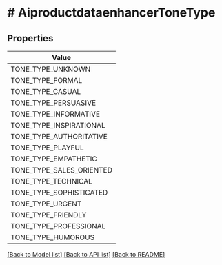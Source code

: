 # # AiproductdataenhancerToneType


## Properties 



| Value |
------------ | 
TONE_TYPE_UNKNOWN|&#39;TONE_TYPE_UNKNOWN&#39;
TONE_TYPE_FORMAL|&#39;TONE_TYPE_FORMAL&#39;
TONE_TYPE_CASUAL|&#39;TONE_TYPE_CASUAL&#39;
TONE_TYPE_PERSUASIVE|&#39;TONE_TYPE_PERSUASIVE&#39;
TONE_TYPE_INFORMATIVE|&#39;TONE_TYPE_INFORMATIVE&#39;
TONE_TYPE_INSPIRATIONAL|&#39;TONE_TYPE_INSPIRATIONAL&#39;
TONE_TYPE_AUTHORITATIVE|&#39;TONE_TYPE_AUTHORITATIVE&#39;
TONE_TYPE_PLAYFUL|&#39;TONE_TYPE_PLAYFUL&#39;
TONE_TYPE_EMPATHETIC|&#39;TONE_TYPE_EMPATHETIC&#39;
TONE_TYPE_SALES_ORIENTED|&#39;TONE_TYPE_SALES_ORIENTED&#39;
TONE_TYPE_TECHNICAL|&#39;TONE_TYPE_TECHNICAL&#39;
TONE_TYPE_SOPHISTICATED|&#39;TONE_TYPE_SOPHISTICATED&#39;
TONE_TYPE_URGENT|&#39;TONE_TYPE_URGENT&#39;
TONE_TYPE_FRIENDLY|&#39;TONE_TYPE_FRIENDLY&#39;
TONE_TYPE_PROFESSIONAL|&#39;TONE_TYPE_PROFESSIONAL&#39;
TONE_TYPE_HUMOROUS|&#39;TONE_TYPE_HUMOROUS&#39;

[[Back to Model list]](../../README.md#models) [[Back to API list]](../../README.md#endpoints) [[Back to README]](../../README.md)

